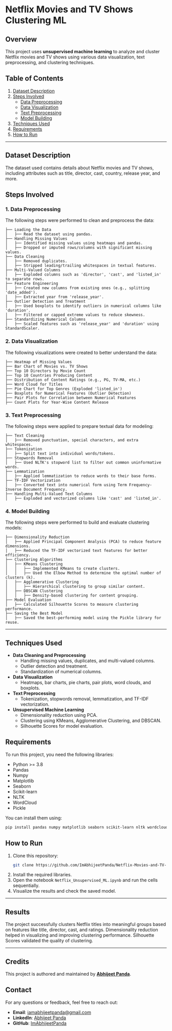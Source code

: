 # Netflix Movies and TV Shows Clustering ML

## Overview
This project uses **unsupervised machine learning** to analyze and cluster Netflix movies and TV shows using various data visualization, text preprocessing, and clustering techniques.

## Table of Contents
1. [Dataset Description](#dataset-description)
2. [Steps Involved](#steps-involved)
   - [Data Preprocessing](#data-preprocessing)
   - [Data Visualization](#data-visualization)
   - [Text Preprocessing](#text-preprocessing)
   - [Model Building](#model-building)
3. [Techniques Used](#techniques-used)
4. [Requirements](#requirements)
5. [How to Run](#how-to-run)

---

## Dataset Description
The dataset used contains details about Netflix movies and TV shows, including attributes such as title, director, cast, country, release year, and more.

## Steps Involved

### 1. Data Preprocessing
The following steps were performed to clean and preprocess the data:
```
├── Loading the Data
│   ├── Read the dataset using pandas.
├── Handling Missing Values
│   ├── Identified missing values using heatmaps and pandas.
│   ├── Dropped or imputed rows/columns with significant missing values.
├── Data Cleaning
│   ├── Removed duplicates.
│   ├── Stripped leading/trailing whitespaces in textual features.
├── Multi-Valued Columns
│   ├── Exploded columns such as 'director', 'cast', and 'listed_in' to separate rows.
├── Feature Engineering
│   ├── Created new columns from existing ones (e.g., splitting 'date_added').
│   ├── Extracted year from 'release_year'.
├── Outlier Detection and Treatment
│   ├── Used boxplots to identify outliers in numerical columns like 'duration'.
│   ├── Filtered or capped extreme values to reduce skewness.
├── Standardizing Numerical Columns
│   ├── Scaled features such as 'release_year' and 'duration' using StandardScaler.
```

### 2. Data Visualization
The following visualizations were created to better understand the data:
```
├── Heatmap of Missing Values
├── Bar Chart of Movies vs. TV Shows
├── Top 10 Directors by Movie Count
├── Top 10 Countries Producing Content
├── Distribution of Content Ratings (e.g., PG, TV-MA, etc.)
├── Word Cloud for Titles
├── Pie Chart for Top Genres (Exploded 'listed_in')
├── Boxplots for Numerical Features (Outlier Detection)
├── Pair Plots for Correlation between Numerical Features
├── Count Plots for Year-Wise Content Release
```

### 3. Text Preprocessing
The following steps were applied to prepare textual data for modeling:
```
├── Text Cleaning
│   ├── Removed punctuation, special characters, and extra whitespaces.
├── Tokenization
│   ├── Split text into individual words/tokens.
├── Stopwords Removal
│   ├── Used NLTK's stopword list to filter out common uninformative words.
├── Lemmatization
│   ├── Applied lemmatization to reduce words to their base forms.
├── TF-IDF Vectorization
│   ├── Converted text into numerical form using Term Frequency-Inverse Document Frequency.
├── Handling Multi-Valued Text Columns
│   ├── Exploded and vectorized columns like 'cast' and 'listed_in'.
```

### 4. Model Building
The following steps were performed to build and evaluate clustering models:
```
├── Dimensionality Reduction
│   ├── Applied Principal Component Analysis (PCA) to reduce feature dimensions.
│   ├── Reduced the TF-IDF vectorized text features for better efficiency.
├── Clustering Algorithms
│   ├── KMeans Clustering
│   │   ├── Implemented KMeans to create clusters.
│   │   ├── Used the Elbow Method to determine the optimal number of clusters (k).
│   ├── Agglomerative Clustering
│   │   ├── Hierarchical clustering to group similar content.
│   ├── DBSCAN Clustering
│   │   ├── Density-based clustering for content grouping.
├── Model Evaluation
│   ├── Calculated Silhouette Scores to measure clustering performance.
├── Saving the Best Model
│   ├── Saved the best-performing model using the Pickle library for reuse.
```

---

## Techniques Used
- **Data Cleaning and Preprocessing**
  - Handling missing values, duplicates, and multi-valued columns.
  - Outlier detection and treatment.
  - Standardization of numerical columns.
- **Data Visualization**
  - Heatmaps, bar charts, pie charts, pair plots, word clouds, and boxplots.
- **Text Preprocessing**
  - Tokenization, stopwords removal, lemmatization, and TF-IDF vectorization.
- **Unsupervised Machine Learning**
  - Dimensionality reduction using PCA.
  - Clustering using KMeans, Agglomerative Clustering, and DBSCAN.
  - Silhouette Scores for model evaluation.

## Requirements
To run this project, you need the following libraries:
- Python >= 3.8
- Pandas
- Numpy
- Matplotlib
- Seaborn
- Scikit-learn
- NLTK
- WordCloud
- Pickle

You can install them using:
```bash
pip install pandas numpy matplotlib seaborn scikit-learn nltk wordcloud
```

## How to Run
1. Clone this repository:
   ```bash
   git clone https://github.com/ImAbhijeetPanda/Netflix-Movies-and-TV-Shows-Clustering
   ```
2. Install the required libraries.
3. Open the notebook `Netflix_Unsupervised_ML.ipynb` and run the cells sequentially.
4. Visualize the results and check the saved model.

---

## Results
The project successfully clusters Netflix titles into meaningful groups based on features like title, director, cast, and ratings. Dimensionality reduction helped in visualizing and improving clustering performance. Silhouette Scores validated the quality of clustering.

---

## Credits
This project is authored and maintained by **[Abhijeet Panda](https://github.com/ImAbhijeetPanda)**.

## Contact

For any questions or feedback, feel free to reach out:

- **Email**: [iamabhijeetpanda@gmail.com](mailto:iamabhijeetpanda@gmail.com)
- **LinkedIn**: [Abhijeet Panda](https://www.linkedin.com/in/imabhijeetpanda)
- **GitHub**: [ImAbhijeetPanda](https://github.com/ImAbhijeetPanda)




